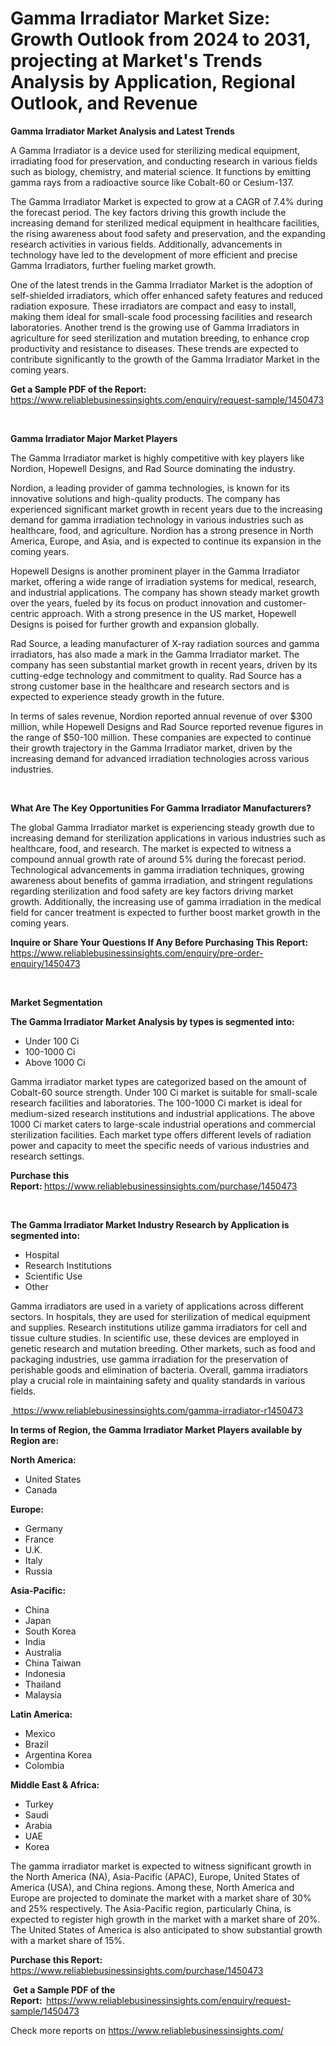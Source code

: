 <p><h1>Gamma Irradiator Market Size: Growth Outlook from 2024 to 2031, projecting at Market's Trends Analysis by Application, Regional Outlook, and Revenue</h1></p><p><strong>Gamma Irradiator Market Analysis and Latest Trends</strong></p>
<p><p>A Gamma Irradiator is a device used for sterilizing medical equipment, irradiating food for preservation, and conducting research in various fields such as biology, chemistry, and material science. It functions by emitting gamma rays from a radioactive source like Cobalt-60 or Cesium-137.</p><p>The Gamma Irradiator Market is expected to grow at a CAGR of 7.4% during the forecast period. The key factors driving this growth include the increasing demand for sterilized medical equipment in healthcare facilities, the rising awareness about food safety and preservation, and the expanding research activities in various fields. Additionally, advancements in technology have led to the development of more efficient and precise Gamma Irradiators, further fueling market growth.</p><p>One of the latest trends in the Gamma Irradiator Market is the adoption of self-shielded irradiators, which offer enhanced safety features and reduced radiation exposure. These irradiators are compact and easy to install, making them ideal for small-scale food processing facilities and research laboratories. Another trend is the growing use of Gamma Irradiators in agriculture for seed sterilization and mutation breeding, to enhance crop productivity and resistance to diseases. These trends are expected to contribute significantly to the growth of the Gamma Irradiator Market in the coming years.</p></p>
<p><strong>Get a Sample PDF of the Report:&nbsp;</strong> <a href="https://www.reliablebusinessinsights.com/enquiry/request-sample/1450473">https://www.reliablebusinessinsights.com/enquiry/request-sample/1450473</a></p>
<p>&nbsp;</p>
<p><strong>Gamma Irradiator Major Market Players</strong></p>
<p><p>The Gamma Irradiator market is highly competitive with key players like Nordion, Hopewell Designs, and Rad Source dominating the industry. </p><p>Nordion, a leading provider of gamma technologies, is known for its innovative solutions and high-quality products. The company has experienced significant market growth in recent years due to the increasing demand for gamma irradiation technology in various industries such as healthcare, food, and agriculture. Nordion has a strong presence in North America, Europe, and Asia, and is expected to continue its expansion in the coming years.</p><p>Hopewell Designs is another prominent player in the Gamma Irradiator market, offering a wide range of irradiation systems for medical, research, and industrial applications. The company has shown steady market growth over the years, fueled by its focus on product innovation and customer-centric approach. With a strong presence in the US market, Hopewell Designs is poised for further growth and expansion globally.</p><p>Rad Source, a leading manufacturer of X-ray radiation sources and gamma irradiators, has also made a mark in the Gamma Irradiator market. The company has seen substantial market growth in recent years, driven by its cutting-edge technology and commitment to quality. Rad Source has a strong customer base in the healthcare and research sectors and is expected to experience steady growth in the future.</p><p>In terms of sales revenue, Nordion reported annual revenue of over $300 million, while Hopewell Designs and Rad Source reported revenue figures in the range of $50-100 million. These companies are expected to continue their growth trajectory in the Gamma Irradiator market, driven by the increasing demand for advanced irradiation technologies across various industries.</p></p>
<p>&nbsp;</p>
<p><strong>What Are The Key Opportunities For Gamma Irradiator Manufacturers?</strong></p>
<p><p>The global Gamma Irradiator market is experiencing steady growth due to increasing demand for sterilization applications in various industries such as healthcare, food, and research. The market is expected to witness a compound annual growth rate of around 5% during the forecast period. Technological advancements in gamma irradiation techniques, growing awareness about benefits of gamma irradiation, and stringent regulations regarding sterilization and food safety are key factors driving market growth. Additionally, the increasing use of gamma irradiation in the medical field for cancer treatment is expected to further boost market growth in the coming years.</p></p>
<p><strong>Inquire or Share Your Questions If Any Before Purchasing This Report:</strong> <a href="https://www.reliablebusinessinsights.com/enquiry/pre-order-enquiry/1450473">https://www.reliablebusinessinsights.com/enquiry/pre-order-enquiry/1450473</a></p>
<p>&nbsp;</p>
<p><strong>Market Segmentation</strong></p>
<p><strong>The Gamma Irradiator Market Analysis by types is segmented into:</strong></p>
<p><ul><li>Under 100 Ci</li><li>100-1000 Ci</li><li>Above 1000 Ci</li></ul></p>
<p><p>Gamma irradiator market types are categorized based on the amount of Cobalt-60 source strength. Under 100 Ci market is suitable for small-scale research facilities and laboratories. The 100-1000 Ci market is ideal for medium-sized research institutions and industrial applications. The above 1000 Ci market caters to large-scale industrial operations and commercial sterilization facilities. Each market type offers different levels of radiation power and capacity to meet the specific needs of various industries and research settings.</p></p>
<p><strong>Purchase this Report:&nbsp;</strong><a href="https://www.reliablebusinessinsights.com/purchase/1450473">https://www.reliablebusinessinsights.com/purchase/1450473</a></p>
<p>&nbsp;</p>
<p><strong>The Gamma Irradiator Market Industry Research by Application is segmented into:</strong></p>
<p><ul><li>Hospital</li><li>Research Institutions</li><li>Scientific Use</li><li>Other</li></ul></p>
<p><p>Gamma irradiators are used in a variety of applications across different sectors. In hospitals, they are used for sterilization of medical equipment and supplies. Research institutions utilize gamma irradiators for cell and tissue culture studies. In scientific use, these devices are employed in genetic research and mutation breeding. Other markets, such as food and packaging industries, use gamma irradiation for the preservation of perishable goods and elimination of bacteria. Overall, gamma irradiators play a crucial role in maintaining safety and quality standards in various fields.</p></p>
<p><a href="https://www.reliablebusinessinsights.com/gamma-irradiator-r1450473">&nbsp;https://www.reliablebusinessinsights.com/gamma-irradiator-r1450473</a></p>
<p><strong>In terms of Region, the Gamma Irradiator Market Players available by Region are:</strong></p>
<p>
    <p> <strong> North America: </strong>
        <ul>
            <li>United States</li>
            <li>Canada</li>
        </ul>
        </p> 
    <p> <strong> Europe: </strong>
        <ul>
            <li>Germany</li>
            <li>France</li>
            <li>U.K.</li>
            <li>Italy</li>
            <li>Russia</li>
        </ul>
        </p> 
    <p> <strong> Asia-Pacific: </strong>
        <ul>
            <li>China</li>
            <li>Japan</li>
            <li>South Korea</li>
            <li>India</li>
            <li>Australia</li>
            <li>China Taiwan</li>
            <li>Indonesia</li>
            <li>Thailand</li>
            <li>Malaysia</li>
        </ul>
        </p> 
    <p> <strong> Latin America: </strong>
        <ul>
            <li>Mexico</li>
            <li>Brazil</li>
            <li>Argentina Korea</li>
            <li>Colombia</li>
        </ul>
        </p> 
    <p> <strong> Middle East & Africa: </strong>
        <ul>
            <li>Turkey</li>
            <li>Saudi</li>
            <li>Arabia</li>
            <li>UAE</li>
            <li>Korea</li>
        </ul>
    </p>
    </p>
<p><p>The gamma irradiator market is expected to witness significant growth in the North America (NA), Asia-Pacific (APAC), Europe, United States of America (USA), and China regions. Among these, North America and Europe are projected to dominate the market with a market share of 30% and 25% respectively. The Asia-Pacific region, particularly China, is expected to register high growth in the market with a market share of 20%. The United States of America is also anticipated to show substantial growth with a market share of 15%.</p></p>
<p><strong>Purchase this Report: </strong><a href="https://www.reliablebusinessinsights.com/purchase/1450473">https://www.reliablebusinessinsights.com/purchase/1450473</a></p>
<p>&nbsp;<strong>Get a Sample PDF of the Report:&nbsp;&nbsp;</strong><a href="https://www.reliablebusinessinsights.com/enquiry/request-sample/1450473">https://www.reliablebusinessinsights.com/enquiry/request-sample/1450473</a></p>
<p><strong></strong></p>
<p>Check more reports on <a href="https://www.reliablebusinessinsights.com/">https://www.reliablebusinessinsights.com/</a></p>